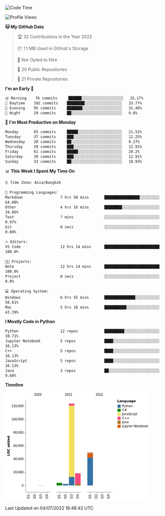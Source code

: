 <!--START_SECTION:waka-->
![Code Time](http://img.shields.io/badge/Code%20Time-0%20secs-blue)

![Profile Views](http://img.shields.io/badge/Profile%20Views-7-blue)

**🐱 My GitHub Data** 

> 🏆 32 Contributions in the Year 2022
 > 
> 📦 1.1 MB Used in GitHub's Storage 
 > 
> 🚫 Not Opted to Hire
 > 
> 📜 20 Public Repositories 
 > 
> 🔑 21 Private Repositories  
 > 
**I'm an Early 🐤** 

```text
🌞 Morning    76 commits     ██████░░░░░░░░░░░░░░░░░░░   25.17% 
🌆 Daytime    102 commits    ████████░░░░░░░░░░░░░░░░░   33.77% 
🌃 Evening    95 commits     ███████░░░░░░░░░░░░░░░░░░   31.46% 
🌙 Night      29 commits     ██░░░░░░░░░░░░░░░░░░░░░░░   9.6%

```
📅 **I'm Most Productive on Monday** 

```text
Monday       65 commits     █████░░░░░░░░░░░░░░░░░░░░   21.52% 
Tuesday      37 commits     ███░░░░░░░░░░░░░░░░░░░░░░   12.25% 
Wednesday    28 commits     ██░░░░░░░░░░░░░░░░░░░░░░░   9.27% 
Thursday     39 commits     ███░░░░░░░░░░░░░░░░░░░░░░   12.91% 
Friday       61 commits     █████░░░░░░░░░░░░░░░░░░░░   20.2% 
Saturday     39 commits     ███░░░░░░░░░░░░░░░░░░░░░░   12.91% 
Sunday       33 commits     ██░░░░░░░░░░░░░░░░░░░░░░░   10.93%

```


📊 **This Week I Spent My Time On** 

```text
⌚︎ Time Zone: Asia/Bangkok

💬 Programming Languages: 
Markdown                 7 hrs 50 mins       ████████████████░░░░░░░░░   64.08% 
Other                    4 hrs 16 mins       ████████░░░░░░░░░░░░░░░░░   34.86% 
Text                     7 mins              ░░░░░░░░░░░░░░░░░░░░░░░░░   0.97% 
Git                      0 secs              ░░░░░░░░░░░░░░░░░░░░░░░░░   0.08%

🔥 Editors: 
VS Code                  12 hrs 14 mins      █████████████████████████   100.0%

🐱‍💻 Projects: 
Note                     12 hrs 14 mins      █████████████████████████   100.0% 
Project                  0 secs              ░░░░░░░░░░░░░░░░░░░░░░░░░   0.0%

💻 Operating System: 
Windows                  6 hrs 55 mins       ██████████████░░░░░░░░░░░   56.61% 
Mac                      5 hrs 18 mins       ██████████░░░░░░░░░░░░░░░   43.39%

```

**I Mostly Code in Python** 

```text
Python                   12 repos            █████████░░░░░░░░░░░░░░░░   38.71% 
Jupyter Notebook         5 repos             ████░░░░░░░░░░░░░░░░░░░░░   16.13% 
C++                      5 repos             ████░░░░░░░░░░░░░░░░░░░░░   16.13% 
JavaScript               5 repos             ████░░░░░░░░░░░░░░░░░░░░░   16.13% 
Java                     3 repos             ██░░░░░░░░░░░░░░░░░░░░░░░   9.68%

```


**Timeline**

![Chart not found](https://raw.githubusercontent.com/pntt3011/pntt3011/main/charts/bar_graph.png) 


 Last Updated on 04/07/2022 18:48:42 UTC
<!--END_SECTION:waka-->

